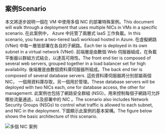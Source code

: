 ## <a name="scenario"></a><span data-ttu-id="bcc3e-101">案例</span><span class="sxs-lookup"><span data-stu-id="bcc3e-101">Scenario</span></span>
<span data-ttu-id="bcc3e-102">本文將逐步說明一個在 VM 中使用多個 NIC 的部署特殊案例。</span><span class="sxs-lookup"><span data-stu-id="bcc3e-102">This document will walk through a deployment that uses multiple NICs in VMs in a specific scenario.</span></span> <span data-ttu-id="bcc3e-103">在此案例中， Azure 中託管了兩層式 IaaS 工作負載。</span><span class="sxs-lookup"><span data-stu-id="bcc3e-103">In this scenario, you have a two-tiered IaaS workload hosted in Azure.</span></span> <span data-ttu-id="bcc3e-104">在虛擬網路 (VNet) 中每一層皆部署在各自的子網路。</span><span class="sxs-lookup"><span data-stu-id="bcc3e-104">Each tier is deployed in its own subnet in a virtual network (VNet).</span></span> <span data-ttu-id="bcc3e-105">前端層是由數個 Web 伺服器組成，在負載平衡器以群組方式結合，以達高可用性。</span><span class="sxs-lookup"><span data-stu-id="bcc3e-105">The front end tier is composed of several web servers, grouped together in a load balancer set for high availability.</span></span> <span data-ttu-id="bcc3e-106">後端層是由數個資料庫伺服器所組成。</span><span class="sxs-lookup"><span data-stu-id="bcc3e-106">The back end tier is composed of several database servers.</span></span> <span data-ttu-id="bcc3e-107">這些資料庫伺服器將分別部屬兩個 NIC， 一個用資料庫存取，另一個用於管理。</span><span class="sxs-lookup"><span data-stu-id="bcc3e-107">These database servers will be deployed with two NICs each, one for database access, the other for management.</span></span> <span data-ttu-id="bcc3e-108">此案例也包括了網路安全群組 (NSG)，用來控制每個子網路可允許哪些流量通過，以及部署中的 NIC 。</span><span class="sxs-lookup"><span data-stu-id="bcc3e-108">The scenario also includes Network Security Groups (NSGs) to control what traffic is allowed to each subnet, and NIC in the deployment.</span></span> <span data-ttu-id="bcc3e-109">下圖顯示此案例的基本架構。</span><span class="sxs-lookup"><span data-stu-id="bcc3e-109">The figure below shows the basic architecture of this scenario.</span></span>  

![多個 NIC 案例](./media/virtual-network-deploy-multinic-scenario-include/Figure1.png)


